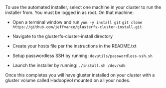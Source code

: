 To use the automated installer, select one machine in your cluster to run the installer from.  You must be logged in as root. On that machine:

* Open a terminal window and run
   `yum -y install git`
   `git clone https://github.com/jeffvance/glusterfs-cluster-install.git`

* Navigate to the glusterfs-cluster-install directory 

* Create your hosts file per the instructions in the README.txt

* Setup passwordless SSH by running:
   `devutils/passwordless-ssh.sh`

* Launch the installer by running:
   `./install.sh /dev/sdb`

Once this completes you will have gluster installed on your cluster with a gluster volume called HadoopVol mounted on all your nodes.